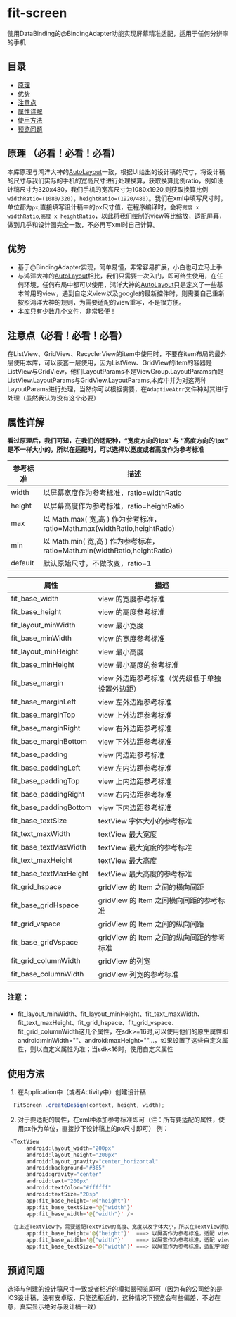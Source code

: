 # fit-screen
使用DataBinding的@BindingAdapter功能实现屏幕精准适配，适用于任何分辨率的手机

## 目录
- [原理](#原理)
- [优势](#优势)
- [注意点](#注意点)
- [属性详解](#属性详解)
- [使用方法](#使用方法)
- [预览问题](#预览问题)

## 原理 （必看！必看！必看）
本库原理与鸿洋大神的[AutoLayout][autolayout]一致，根据UI给出的设计稿的尺寸，将设计稿的尺寸与我们实际的手机的宽高尺寸进行处理换算，获取换算比例ratio，例如设计稿尺寸为320x480，我们手机的宽高尺寸为1080x1920,则获取换算比例`widthRatio=(1080/320)`，`heightRatio=(1920/480)`。我们在xml中填写尺寸时，单位都为`px`,直接填写设计稿中的px尺寸值，在程序编译时，会将`宽度 x widthRatio`,`高度 x heightRatio`，以此将我们绘制的view等比缩放，适配屏幕，做到几乎和设计图完全一致，不必再写xml时自己计算。  

## 优势
- 基于@BindingAdapter实现，简单易懂，非常容易扩展，小白也可立马上手
- 与鸿洋大神的[AutoLayout][autolayout]相比，我们只需要一次入门，即可终生使用，在任何环境，任何布局中都可以使用，鸿洋大神的[AutoLayout][autolayout]只是定义了一些基本常用的view，遇到自定义view以及google的最新控件时，则需要自己重新按照鸿洋大神的规则，为需要适配的view重写，不是很方便。
- 本库只有少数几个文件，非常轻便！

## 注意点（必看！必看！必看）
在ListView、GridView、RecyclerView的item中使用时，不要在item布局的最外层使用本库，可以嵌套一层使用，因为ListView、GridView的item的容器是ListView与GridView，他们LayoutParams不是ViewGroup.LayoutParams而是ListView.LayoutParams与GridView.LayoutParams,本库中并为对这两种LayoutParams进行处理，当然你可以根据需要，在`AdaptiveAtrr`文件种对其进行处理（虽然我认为没有这个必要）

## 属性详解
**看过原理后，我们可知，在我们的适配种，“宽度方向的1px” 与 “高度方向的1px” 是不一样大小的，所以在适配时，可以选择以宽度或者高度作为参考标准**

| 参考标准 | 描述 |
| ---- | ---- |
| width | 以屏幕宽度作为参考标准，ratio=widthRatio |
| height | 以屏幕高度作为参考标准，ratio=heightRatio |
| max | 以 Math.max( 宽,高 ) 作为参考标准，ratio=Math.max(widthRatio,heightRatio) |
| min | 以 Math.min( 宽,高 ) 作为参考标准，ratio=Math.min(widthRatio,heightRatio) |
| default | 默认原始尺寸，不做改变，ratio=1 |

| 属性 | 描述 |
| ---- | ---- |
| fit_base_width | view 的宽度参考标准 |
| fit_base_height | view 的高度参考标准 |
| fit_layout_minWidth | view 最小宽度 |
| fit_base_minWidth | view 的宽度参考标准 |
| fit_layout_minHeight | view 最小高度 |
| fit_base_minHeight | view 最小高度的参考标准 |
| fit_base_margin | view 外边距参考标准（优先级低于单独设置外边距）|
| fit_base_marginLeft | view 左外边距参考标准 |
| fit_base_marginTop | view 上外边距参考标准 |
| fit_base_marginRight | view 右外边距参考标准 |
| fit_base_marginBottom | view 下外边距参考标准 |
| fit_base_padding | view 内边距参考标准 |
| fit_base_paddingLeft | view 左内边距参考标准 |
| fit_base_paddingTop | view 上内边距参考标准 |
| fit_base_paddingRight | view 右内边距参考标准 |
| fit_base_paddingBottom | view 下内边距参考标准 |
| fit_base_textSize | textView 字体大小的参考标准 |
| fit_text_maxWidth | textView 最大宽度 |
| fit_base_textMaxWidth | textView 最大宽度的参考标准 |
| fit_text_maxHeight | textView 最大高度 |
| fit_base_textMaxHeight | textView 最大高度的参考标准 |
| fit_grid_hspace | gridView 的 Item 之间的横向间距 |
| fit_base_gridHspace | gridView 的 Item 之间横向间距的参考标准 |
| fit_grid_vspace | gridView 的 Item 之间的纵向间距|
| fit_base_gridVspace | gridView 的 Item 之间的纵向间距的参考标准 |
| fit_grid_columnWidth | gridView 的列宽 |
| fit_base_columnWidth | gridView 列宽的参考标准 |  

### 注意：
- fit_layout_minWidth、fit_layout_minHeight、fit_text_maxWidth、fit_text_maxHeight、fit_grid_hspace、fit_grid_vspace、fit_grid_columnWidth这几个属性，在sdk>=16时,可以使用他们的原生属性即android:minWidth=""、android:maxHeight=""...，如果设置了这些自定义属性，则以自定义属性为准；当sdk<16时，使用自定义属性

## 使用方法
1. 在Application中（或者Activity中）创建设计稿

```Java
  FitScreen .createDesign(context, height, width);
```

2. 对于要适配的属性，在xml种添加参考标准即可（注：所有要适配的属性，使用px作为单位，直接抄下设计稿上的px尺寸即可）
例：
```Java
 <TextView
      android:layout_width="200px"
      android:layout_height="200px"
      android:layout_gravity="center_horizontal"
      android:background="#365"
      android:gravity="center"
      android:text="200px"
      android:textColor="#ffffff"
      android:textSize="20sp"
      app:fit_base_height='@{"height"}'
      app:fit_base_textSize='@{"width"}'
      app:fit_base_width='@{"width"}' />
      
  在上述TextView中，需要适配TextView的高度、宽度以及字体大小，所以在TextView添加自定义属性  
      app:fit_base_height='@{"height"}'  ===> 以屏高作为参考标准，适配 view 的高度
      app:fit_base_width='@{"width"}'    ===> 以屏宽作为参考标准，适配 view 的宽度
      app:fit_base_textSize='@{"width"}' ===> 以屏宽作为参考标准，适配字体的大小
```
## 预览问题
选择与创建的设计稿尺寸一致或者相近的模拟器预览即可（因为有的公司给的是IOS设计稿，没有安卓版，只能选相近的，这种情况下预览会有些偏差，不必在意，真实显示绝对与设计稿一致）

[autolayout]:http://blog.csdn.net/lmj623565791/article/details/49990941

